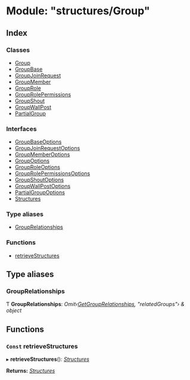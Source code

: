 
# Module: "structures/Group"

## Index

### Classes

* [Group](../classes/_structures_group_.group.md)
* [GroupBase](../classes/_structures_group_.groupbase.md)
* [GroupJoinRequest](../classes/_structures_group_.groupjoinrequest.md)
* [GroupMember](../classes/_structures_group_.groupmember.md)
* [GroupRole](../classes/_structures_group_.grouprole.md)
* [GroupRolePermissions](../classes/_structures_group_.grouprolepermissions.md)
* [GroupShout](../classes/_structures_group_.groupshout.md)
* [GroupWallPost](../classes/_structures_group_.groupwallpost.md)
* [PartialGroup](../classes/_structures_group_.partialgroup.md)

### Interfaces

* [GroupBaseOptions](../interfaces/_structures_group_.groupbaseoptions.md)
* [GroupJoinRequestOptions](../interfaces/_structures_group_.groupjoinrequestoptions.md)
* [GroupMemberOptions](../interfaces/_structures_group_.groupmemberoptions.md)
* [GroupOptions](../interfaces/_structures_group_.groupoptions.md)
* [GroupRoleOptions](../interfaces/_structures_group_.grouproleoptions.md)
* [GroupRolePermissionsOptions](../interfaces/_structures_group_.grouprolepermissionsoptions.md)
* [GroupShoutOptions](../interfaces/_structures_group_.groupshoutoptions.md)
* [GroupWallPostOptions](../interfaces/_structures_group_.groupwallpostoptions.md)
* [PartialGroupOptions](../interfaces/_structures_group_.partialgroupoptions.md)
* [Structures](../interfaces/_structures_group_.structures.md)

### Type aliases

* [GroupRelationships](_structures_group_.md#grouprelationships)

### Functions

* [retrieveStructures](_structures_group_.md#const-retrievestructures)

## Type aliases

### <a id="grouprelationships" name="grouprelationships"></a>  GroupRelationships

Ƭ **GroupRelationships**: *Omit‹[GetGroupRelationships](_client_apis_groupsapi_.md#getgrouprelationships), "relatedGroups"› & object*

## Functions

### <a id="const-retrievestructures" name="const-retrievestructures"></a> `Const` retrieveStructures

▸ **retrieveStructures**(): *[Structures](../interfaces/_structures_chat_.structures.md)*

**Returns:** *[Structures](../interfaces/_structures_chat_.structures.md)*
